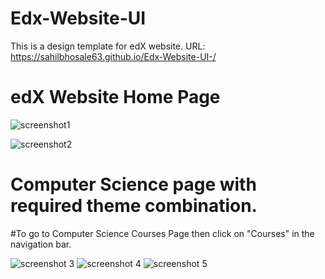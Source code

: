 # Edx-Website-UI
This is a design template for edX website.
URL: https://sahilbhosale63.github.io/Edx-Website-UI-/

# edX Website Home Page

![screenshot1](https://user-images.githubusercontent.com/21124445/41085160-cd87461c-6a53-11e8-8463-4be6f6ccf540.png)

![screenshot2](https://user-images.githubusercontent.com/21124445/41085162-ce66b22a-6a53-11e8-9376-7148a05c95e6.png)

# Computer Science page with required theme combination.

#To go to Computer Science Courses Page then click on "Courses" in the navigation bar.

![screenshot 3](https://user-images.githubusercontent.com/21124445/41201232-86f8bb06-6cd1-11e8-9940-7803de81037b.png)
![screenshot 4](https://user-images.githubusercontent.com/21124445/41201233-872e59e6-6cd1-11e8-88de-ab4a2900687c.png)
![screenshot 5](https://user-images.githubusercontent.com/21124445/41201234-8761bbb0-6cd1-11e8-9023-44cef8731ff3.png)
